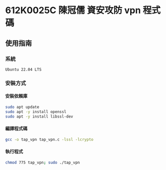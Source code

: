 # 612K0025C 陳冠儒 資安攻防 vpn 程式碼
## 使用指南
### 系統
```
Ubuntu 22.04 LTS
```
### 安裝方式
#### 安裝依賴庫
```bash
sudo apt update
sudo apt -y install openssl
sudo apt -y install libssl-dev
```
#### 編譯程式碼
```bash
gcc -o tap_vpn tap_vpn.c -lssl -lcrypto
```
#### 執行程式
```bash
chmod 775 tap_vpn; sudo ./tap_vpn
```

